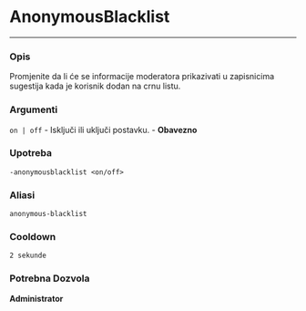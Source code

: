 # AnonymousBlacklist
---
### Opis
Promjenite da li će se informacije moderatora prikazivati u zapisnicima sugestija kada je korisnik dodan na crnu listu.
### Argumenti
`on | off` - Isključi ili uključi postavku. - **Obavezno**
### Upotreba
```
-anonymousblacklist <on/off>
```
### Aliasi
`anonymous-blacklist`
### Cooldown
`2 sekunde`
### Potrebna Dozvola
**Administrator**